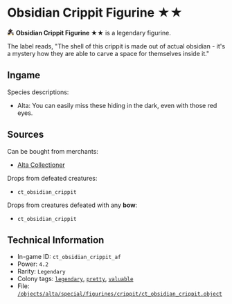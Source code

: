 # Obsidian Crippit Figurine ★★

<img src="https://raw.githubusercontent.com/Ceterai/Enternia/main/objects/alta/special/figurines/crippit/ct_obsidian_crippit.png" alt="Obsidian Crippit Figurine ★★ icon" loading="lazy" height=16px width="auto" /> **Obsidian Crippit Figurine ★★** is a legendary figurine.

The label reads, "The shell of this crippit is made out of actual obsidian - it's a mystery how they are able to carve a space for themselves inside it."

## Ingame

Species descriptions:

- Alta: You can easily miss these hiding in the dark, even with those red eyes.

## Sources

Can be bought from merchants:

- [Alta Collectioner](https://ceterai.github.io/MyEnternia/Wiki/AltaCollectioner)

Drops from defeated creatures:

- `ct_obsidian_crippit`

Drops from creatures defeated with any **bow**:

- `ct_obsidian_crippit`

## Technical Information

- In-game ID: `ct_obsidian_crippit_af`
- Power: `4.2`
- Rarity: `Legendary`
- Colony tags: [`legendary`](https://ceterai.github.io/MyEnternia/Wiki/Tags/Legendary), [`pretty`](https://ceterai.github.io/MyEnternia/Wiki/Tags/Pretty), [`valuable`](https://ceterai.github.io/MyEnternia/Wiki/Tags/Valuable)
- File: [`/objects/alta/special/figurines/crippit/ct_obsidian_crippit.object`](https://github.com/Ceterai/Enternia/blob/main/objects/alta/special/figurines/crippit/ct_obsidian_crippit.object)
